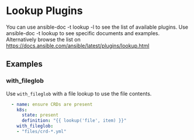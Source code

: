 # Lookup Plugins

You can use ansible-doc -t lookup -l to see the list of available plugins. Use ansible-doc -t lookup <plugin name> to see specific documents and examples. Alternatively browse the list on https://docs.ansible.com/ansible/latest/plugins/lookup.html

## Examples

### with_fileglob

Use `with_fileglob` with a file lookup to use the file contents.

```yaml
  - name: ensure CRDs are present
    k8s:
      state: present
      definition: "{{ lookup('file', item) }}"
    with_fileglob:
    - "files/crd-*.yml"
 ```
 
